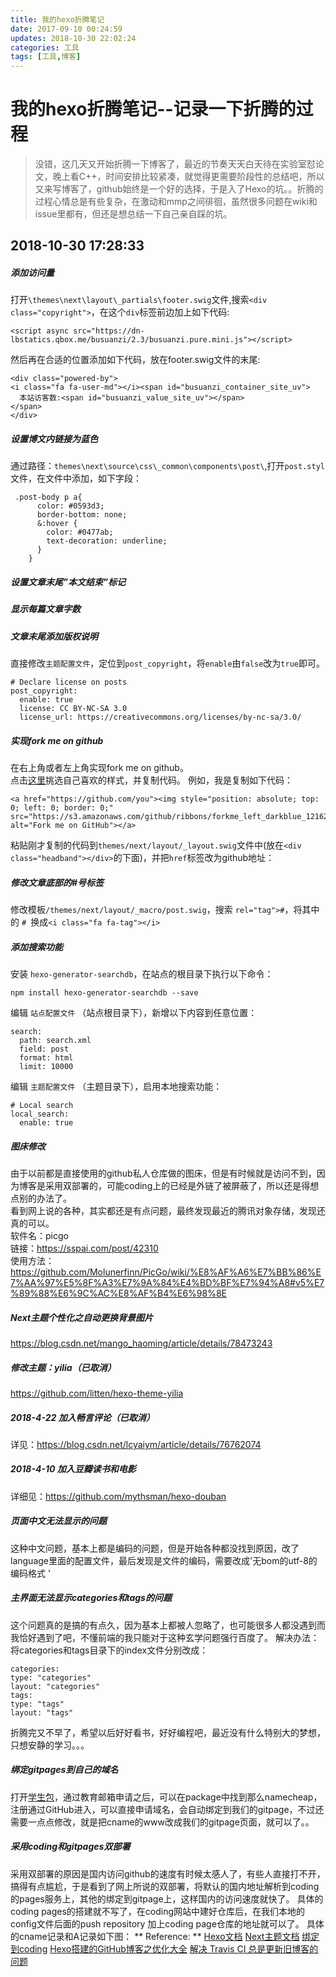 ```yaml
---
title: 我的hexo折腾笔记
date: 2017-09-10 00:24:59
updates: 2018-10-30 22:02:24
categories: 工具
tags: [工具,博客]
---
```


# 我的hexo折腾笔记--记录一下折腾的过程
> 没错，这几天又开始折腾一下博客了，最近的节奏天天白天待在实验室怼论文，晚上看C++，时间安排比较紧凑，就觉得更需要阶段性的总结吧，所以又来写博客了，github始终是一个好的选择，于是入了Hexo的坑。。折腾的过程心情总是有些复杂，在激动和mmp之间徘徊，虽然很多问题在wiki和issue里都有，但还是想总结一下自己亲自踩的坑。

<!--more-->

## 2018-10-30 17:28:33
##### 添加访问量
打开`\themes\next\layout\_partials\footer.swig`文件,搜索`<div class="copyright">`，在这个`div`标签前边加上如下代码:
```
<script async src="https://dn-lbstatics.qbox.me/busuanzi/2.3/busuanzi.pure.mini.js"></script>
```
然后再在合适的位置添加如下代码，放在footer.swig文件的末尾:  
```
<div class="powered-by">
<i class="fa fa-user-md"></i><span id="busuanzi_container_site_uv">
  本站访客数:<span id="busuanzi_value_site_uv"></span>
</span>
</div>
```
##### 设置博文内链接为蓝色
通过路径：`themes\next\source\css\_common\components\post\`,打开`post.styl`文件，在文件中添加，如下字段：
```
 .post-body p a{
      color: #0593d3;
      border-bottom: none;
      &:hover {
        color: #0477ab;
        text-decoration: underline;
      }
    }
```

##### 设置文章末尾”本文结束”标记

##### 显示每篇文章字数

##### 文章末尾添加版权说明
直接修改`主题配置文件`，定位到`post_copyright`，将`enable`由`false`改为`true`即可。
```
# Declare license on posts
post_copyright:
  enable: true
  license: CC BY-NC-SA 3.0
  license_url: https://creativecommons.org/licenses/by-nc-sa/3.0/
```

##### 实现fork me on github
在右上角或者左上角实现fork me on github。  
点击[这里](https://blog.github.com/2008-12-19-github-ribbons/)挑选自己喜欢的样式，并复制代码。 例如，我是复制如下代码：
```
<a href="https://github.com/you"><img style="position: absolute; top: 0; left: 0; border: 0;" src="https://s3.amazonaws.com/github/ribbons/forkme_left_darkblue_121621.png" alt="Fork me on GitHub"></a>
```
粘贴刚才复制的代码到`themes/next/layout/_layout.swig`文件中(放在`<div class="headband"></div>`的下面)，并把`href`标签改为github地址：

##### 修改文章底部的#号标签
修改模板`/themes/next/layout/_macro/post.swig`，搜索 `rel="tag">#`，将其中的 `# `换成`<i class="fa fa-tag"></i>`

##### 添加搜索功能
安装 `hexo-generator-searchdb`，在站点的根目录下执行以下命令：
```
npm install hexo-generator-searchdb --save
```
编辑 `站点配置文件` （站点根目录下），新增以下内容到任意位置：  
```
search:
  path: search.xml
  field: post
  format: html
  limit: 10000
```
编辑 `主题配置文件` （主题目录下），启用本地搜索功能：
```
# Local search
local_search:
  enable: true
```

##### 图床修改
由于以前都是直接使用的github私人仓库做的图床，但是有时候就是访问不到，因为博客是采用双部署的，可能coding上的已经是外链了被屏蔽了，所以还是得想点别的办法了。  
看到网上说的各种，其实都还是有点问题，最终发现最近的腾讯对象存储，发现还真的可以。  
软件名：picgo  
链接：https://sspai.com/post/42310  
使用方法：https://github.com/Molunerfinn/PicGo/wiki/%E8%AF%A6%E7%BB%86%E7%AA%97%E5%8F%A3%E7%9A%84%E4%BD%BF%E7%94%A8#v5%E7%89%88%E6%9C%AC%E8%AF%B4%E6%98%8E  
##### Next主题个性化之自动更换背景图片
https://blog.csdn.net/mango_haoming/article/details/78473243
##### 修改主题：yilia（已取消）
https://github.com/litten/hexo-theme-yilia
##### 2018-4-22 加入畅言评论（已取消）
详见：https://blog.csdn.net/lcyaiym/article/details/76762074

##### 2018-4-10 加入豆瓣读书和电影
详细见：https://github.com/mythsman/hexo-douban

##### 页面中文无法显示的问题
这种中文问题，基本上都是编码的问题，但是开始各种都没找到原因，改了language里面的配置文件，最后发现是文件的编码，需要改成'无bom的utf-8的编码格式 '
##### 主界面无法显示categories和tags的问题
这个问题真的是搞的有点久，因为基本上都被人忽略了，也可能很多人都没遇到而我恰好遇到了吧，不懂前端的我只能对于这种玄学问题强行百度了。
解决办法：将categories和tags目录下的index文件分别改成：
```
categories:
type: "categories"
layout: "categories"
tags:
type: "tags"
layout: "tags"
```

折腾完又不早了，希望以后好好看书，好好编程吧，最近没有什么特别大的梦想，只想安静的学习。。。

##### 绑定gitpages到自己的域名
打开[学生包](https://education.github.com/)，通过教育邮箱申请之后，可以在package中找到那么namecheap，注册通过GitHub进入，可以直接申请域名，会自动绑定到我们的gitpage，不过还需要一点点修改，就是把cname的www改成我们的gitpage页面，就可以了。。
##### 采用coding和gitpages双部署
采用双部署的原因是国内访问github的速度有时候太感人了，有些人直接打不开，搞得有点尴尬，于是看到了网上所说的双部署，将默认的国内地址解析到coding的pages服务上，其他的绑定到gitpage上，这样国内的访问速度就快了。
具体的coding pages的搭建就不写了，在coding网站中建好仓库后，在我们本地的config文件后面的push repository 加上coding page仓库的地址就可以了。
具体的cname记录和A记录如下图：
[]()
** Reference: **
[Hexo文档](https://hexo.io/zh-cn/docs/)
[Next主题文档](http://theme-next.iissnan.com/getting-started.html)
[绑定到coding](http://blog.csdn.net/dengnanyi/article/details/53969684)
[Hexo搭建的GitHub博客之优化大全](https://zhuanlan.zhihu.com/p/33616481)
[解决 Travis CI 总是更新旧博客的问题](https://wafer.li/Hexo/%E8%A7%A3%E5%86%B3%20Travis%20CI%20%E6%80%BB%E6%98%AF%E6%9B%B4%E6%96%B0%E6%97%A7%E5%8D%9A%E5%AE%A2%E7%9A%84%E9%97%AE%E9%A2%98/)
